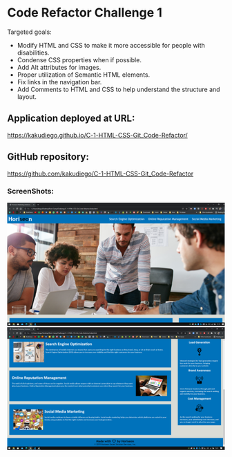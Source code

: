 # Code Refactor Challenge 1

Targeted goals:

- Modify HTML and CSS to make it more accessible for people with disabilities.
- Condense CSS properties when if possible.
- Add Alt attributes for images.
- Proper utilization of Semantic HTML elements.
- Fix links in the navigation bar.
- Add Comments to HTML and CSS to help understand the structure and layout.

## Application deployed at URL:

https://kakudiego.github.io/C-1-HTML-CSS-Git_Code-Refactor/

## GitHub repository:

https://github.com/kakudiego/C-1-HTML-CSS-Git_Code-Refactor

### ScreenShots:

<img src="./assets/images/SS-Horiseon-01.png">
<img src="./assets/images/SS-Horiseon-02.png">
